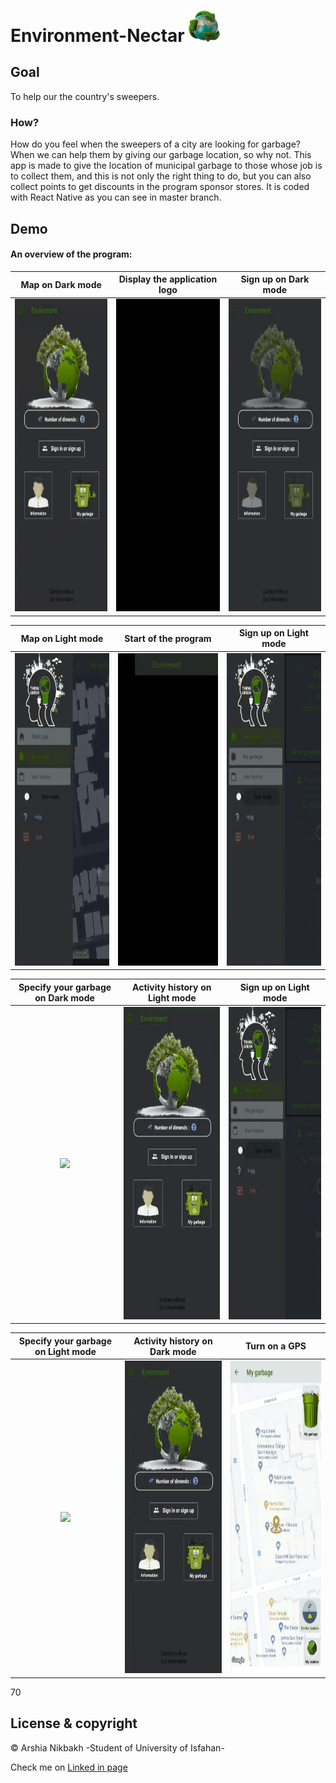 # Environment-Nectar <img src="images/app_logo.png" width = "50"/>

## Goal
To help our the country's sweepers.
### How?
How do you feel when the sweepers of a city are looking for garbage? When we can help them by giving our garbage location, so why not. This app is made to give the location of municipal garbage to those whose job is to collect them, and this is not only the right thing to do, but you can also collect points to get discounts in the program sponsor stores. It is coded with React Native as you can see in master branch.

## Demo
#### An overview of the program:
|Map on Dark mode|Display the application logo|Sign up on Dark mode|
|:-----------:|:-----:|:---------:|
|<img src="garbage%20prioject%20gifs/GarbageStartDark.gif" height="500">|<img src="garbage%20prioject%20gifs/logo.gif" height="500">|<img src="garbage%20prioject%20gifs/SignInOrSighnUpDark.gif" height="500">|

|Map on Light mode|Start of the program|Sign up on Light mode|
|:-----------:|:-----:|:---------:|
|<img src="garbage%20prioject%20gifs/GarbageLight.gif" height="500">|<img src="garbage%20prioject%20gifs/StartAppDark.gif" height="500">|<img src="garbage%20prioject%20gifs/SignInOrSighnUpLight.gif" height="500">|

|Specify your garbage on Dark mode|Activity history on Light mode|Sign up on Light mode|
|:-----------:|:-----:|:---------:|
|<img src="garbage%20prioject%20gifs/SelectGarbageDark.gif" height="500">|<img src="garbage%20prioject%20gifs/StartAppAndHistoryLight.gif" height="500">|<img src="garbage%20prioject%20gifs/SignInOrSighnUpLight.gif" height="500">|

|Specify your garbage on Light mode|Activity history on Dark mode|Turn on a GPS|
|:-----------:|:-----:|:-----:|
|<img src="garbage%20prioject%20gifs/SelectGarbageDark.gif" height="500">|<img src="garbage%20prioject%20gifs/HistoryDark.gif" height="500">|<img src="garbage%20prioject%20gifs/TurnOnGpsLight.gif" height="500">|
70
## License & copyright

© Arshia Nikbakh -Student of University of Isfahan-

Check me on [Linked in page](https://www.linkedin.com/in/arshia-nikbakht)
